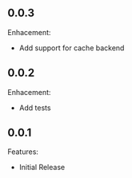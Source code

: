 ## 0.0.3

Enhacement:

  - Add support for cache backend

## 0.0.2

Enhacement:

  - Add tests

## 0.0.1

Features:

  - Initial Release
